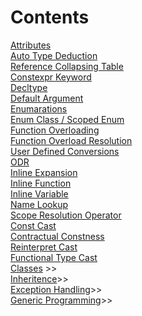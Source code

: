# Contents
[Attributes](https://github.com/onurcepnii/cpp_vault/blob/main/Attribute#L2)\
[Auto Type Deduction](https://github.com/onurcepnii/cpp_vault/blob/main/Auto%20Type%20Deduction#L22)\
[Reference Collapsing Table](https://github.com/onurcepnii/cpp_vault/blob/main/Auto%20Type%20Deduction#L319)\
[Constexpr Keyword](https://github.com/onurcepnii/cpp_vault/blob/main/Constexpr#L2)\
[Decltype](https://github.com/onurcepnii/cpp_vault/blob/main/Decltype#L12)\
[Default Argument](https://github.com/onurcepnii/cpp_vault/blob/main/Default%20Argument#L4)\
[Enumarations](https://github.com/onurcepnii/cpp_vault/blob/main/Enumarations#L5)\
[Enum Class / Scoped Enum](https://github.com/onurcepnii/cpp_vault/blob/main/Enumarations#L37)\
[Function Overloading](https://github.com/onurcepnii/cpp_vault/blob/main/Function%20Overloading#L24)\
[Function Overload Resolution](https://github.com/onurcepnii/cpp_vault/blob/main/Function%20Overloading#L303)\
[User Defined Conversions](https://github.com/onurcepnii/cpp_vault/blob/main/Function%20Overloading#L398)\
[ODR](https://github.com/onurcepnii/cpp_vault/blob/main/ODR%20-%20Inline)\
[Inline Expansion](https://github.com/onurcepnii/cpp_vault/blob/main/ODR%20-%20Inline#L51)\
[Inline Function](https://github.com/onurcepnii/cpp_vault/blob/main/ODR%20-%20Inline#L80)\
[Inline Variable](https://github.com/onurcepnii/cpp_vault/blob/main/ODR%20-%20Inline#L141)\
[Name Lookup](https://github.com/onurcepnii/cpp_vault/blob/main/Scope%20-%20Namelookup#L27)\
[Scope Resolution Operator](https://github.com/onurcepnii/cpp_vault/blob/main/Scope%20-%20Namelookup#L92)\
[Const Cast](https://github.com/onurcepnii/cpp_vault/blob/main/Type%20Casting#L6)\
[Contractual Constness](https://github.com/onurcepnii/cpp_vault/blob/main/Type%20Casting#L46)\
[Reinterpret Cast](https://github.com/onurcepnii/cpp_vault/blob/main/Type%20Casting#L86)\
[Functional Type Cast](https://github.com/onurcepnii/cpp_vault/blob/main/Type%20Casting#L134)\
[Classes](https://github.com/onurcepnii/cpp_vault/tree/main/Classes) >>\
[Inheritence](https://github.com/onurcepnii/cpp_vault/tree/main/Classes/Inheritence)>>\
[Exception Handling](https://github.com/onurcepnii/cpp_vault/tree/main/Exception%20Handling)>>\
[Generic Programming](https://github.com/onurcepnii/cpp_vault/tree/main/Generic%20Programming)>>
